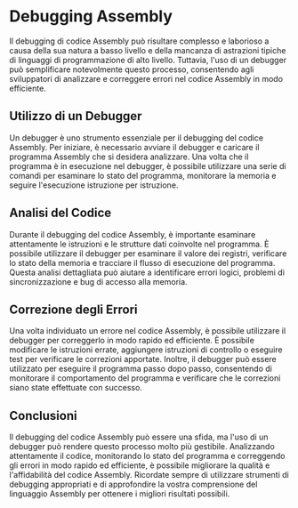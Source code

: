# Debugging Assembly

Il debugging di codice Assembly può risultare complesso e laborioso a causa della sua natura a basso livello e della mancanza di astrazioni tipiche di linguaggi di programmazione di alto livello. Tuttavia, l'uso di un debugger può semplificare notevolmente questo processo, consentendo agli sviluppatori di analizzare e correggere errori nel codice Assembly in modo efficiente.

## Utilizzo di un Debugger

Un debugger è uno strumento essenziale per il debugging del codice Assembly. Per iniziare, è necessario avviare il debugger e caricare il programma Assembly che si desidera analizzare. Una volta che il programma è in esecuzione nel debugger, è possibile utilizzare una serie di comandi per esaminare lo stato del programma, monitorare la memoria e seguire l'esecuzione istruzione per istruzione.

## Analisi del Codice

Durante il debugging del codice Assembly, è importante esaminare attentamente le istruzioni e le strutture dati coinvolte nel programma. È possibile utilizzare il debugger per esaminare il valore dei registri, verificare lo stato della memoria e tracciare il flusso di esecuzione del programma. Questa analisi dettagliata può aiutare a identificare errori logici, problemi di sincronizzazione e bug di accesso alla memoria.

## Correzione degli Errori

Una volta individuato un errore nel codice Assembly, è possibile utilizzare il debugger per correggerlo in modo rapido ed efficiente. È possibile modificare le istruzioni errate, aggiungere istruzioni di controllo o eseguire test per verificare le correzioni apportate. Inoltre, il debugger può essere utilizzato per eseguire il programma passo dopo passo, consentendo di monitorare il comportamento del programma e verificare che le correzioni siano state effettuate con successo.

## Conclusioni

Il debugging del codice Assembly può essere una sfida, ma l'uso di un debugger può rendere questo processo molto più gestibile. Analizzando attentamente il codice, monitorando lo stato del programma e correggendo gli errori in modo rapido ed efficiente, è possibile migliorare la qualità e l'affidabilità del codice Assembly. Ricordate sempre di utilizzare strumenti di debugging appropriati e di approfondire la vostra comprensione del linguaggio Assembly per ottenere i migliori risultati possibili.